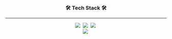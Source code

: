 <h3 align="center">🛠 Tech Stack 🛠</h3>

<hr>

<p align="center">
  <img src="https://img.shields.io/badge/Python-3766AB?style=flat-square&logo=Python&logoColor=white"/></a>&nbsp 
  <img src="https://img.shields.io/badge/Java-007396?style=flat-square&logo=Java&logoColor=white"/></a>&nbsp 
  <img src="https://img.shields.io/badge/C-A8B9CC?style=flat-square&logo=C&logoColor=white"/></a>&nbsp 
<!--   <img src="https://img.shields.io/badge/css-1572B6?style=flat-square&logo=css3&logoColor=white"/></a>&nbsp  -->
  <br>
<!--   <img src="https://img.shields.io/badge/SpringBoot-6DB33F?style=flat-square&logo=Spring&logoColor=white"/></a>&nbsp  -->
  <img src="https://img.shields.io/badge/Mysql-4479A1?style=flat-square&logo=MySql&logoColor=white"/></a>&nbsp 
</p>

<br>
